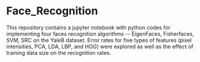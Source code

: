 # Face_Recognition
This repository contains a jupyter notebook with python codes for implementing four faces recognition algorithms -- EigenFaces, Fisherfaces, SVM, SRC on the YaleB dataset. Error rates for five types of features (pixel intensities, PCA, LDA, LBP, and HOG) were explored as well as the effect of training data size on the recognition rates.
